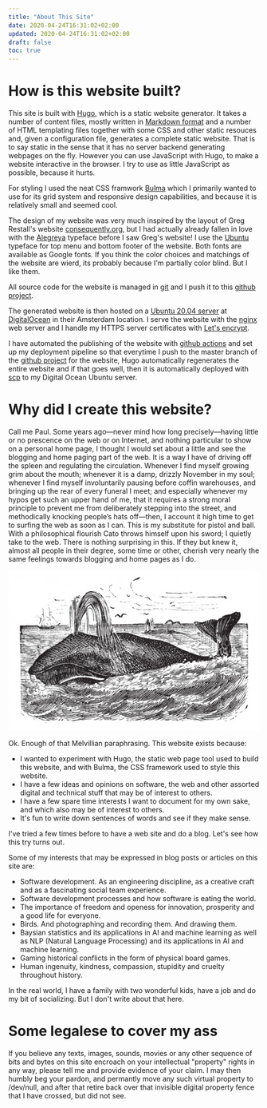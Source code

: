 ```yaml
---
title: "About This Site"
date: 2020-04-24T16:31:02+02:00
updated: 2020-04-24T16:31:02+02:00
draft: false
toc: true
---
```


# How is this website built?

This site is built with [Hugo](https://gohugo.io/), which is a static website
generator. It takes a number of content files, mostly written in
[Markdown format](https://www.markdownguide.org/) and a number of HTML
templating files together with some CSS and other static resouces and, given a
configuration file, generates a complete static website. That is to say static
in the sense that it has no server backend generating webpages on the fly.
However you can use JavaScript with Hugo, to make a website interactive in
the browser. I try to use as little JavaScript as possible, because it hurts.

For styling I used the neat CSS framwork [Bulma](https://bulma.io/) which I
primarily wanted to use for its grid system and responsive design capabilities,
and because it is relatively small and seemed cool.

The design of my website was very much inspired by the layout of Greg Restall's
website [consequently.org](https://consequently.org/), but I had actually already
fallen in love with the
[Alegreya](https://typographica.org/typeface-reviews/alegreya-ht/) typeface
before I saw Greg's website! I use the [Ubuntu](https://design.ubuntu.com/font/)
typeface for top menu and bottom footer of the website. Both fonts are available
as Google fonts. If you think the color choices and matchings of the website are
wierd, its probably because I'm partially color blind. But I like them.

All source code for the website is managed in [git](https://git-scm.com/) and I
push it to this [github project](https://github.com/pacoispaco/paulcohen.se).

The generated website is then hosted on a
[Ubuntu 20.04 server](https://ubuntu.com/server) at
[DigitalOcean](https://www.digitalocean.com/) in their Amsterdam location. I
serve the website with the [nginx](https://www.nginx.com/) web server and I
handle my HTTPS server certificates with [Let's encrypt](https://letsencrypt.org/).

I have automated the publishing of the website with
[github actions](https://github.com/features/actions) and set up my deployment
pipeline so that everytime I push to the master branch of the
[github project](https://github.com/pacoispaco/paulcohen.se) for the website,
Hugo automatically regenerates the entire website and if that goes well, then
it is automatically deployed with [scp](https://www.ssh.com/ssh/scp/) to my
Digital Ocean Ubuntu server.

# Why did I create this website?

Call me Paul. Some years ago—never mind how long precisely—having little or no prescence on the web or on Internet, and nothing particular to show on a personal home page, I thought I would set about a little and see the blogging and home paging part of the web. It is a way I have of driving off the spleen and regulating the circulation. Whenever I find myself growing grim about the mouth; whenever it is a damp, drizzly November in my soul; whenever I find myself involuntarily pausing before coffin warehouses, and bringing up the rear of every funeral I meet; and especially whenever my hypos get such an upper hand of me, that it requires a strong moral principle to prevent me from deliberately stepping into the street, and methodically knocking people’s hats off—then, I account it high time to get to surfing the web as soon as I can. This is my substitute for pistol and ball. With a philosophical flourish Cato throws himself upon his sword; I quietly take to the web. There is nothing surprising in this. If they but knew it, almost all people in their degree, some time or other, cherish very nearly the same feelings towards blogging and home pages as I do.

![A whale of a time](whale-vintage-engraving.jpg)

Ok. Enough of that Melvillian paraphrasing. This website exists because:

* I wanted to experiment with Hugo, the static web page tool used to build this
  website, and with Bulma, the CSS framework used to style this website.
* I have a few ideas and opinions on software, the web and other assorted digital and
  technical stuff that may be of interest to others.
* I have a few spare time interests I want to document for my own sake, and
  which also may be of interest to others.
* It's fun to write down sentences of words and see if they make sense.

I've tried a few times before to have a web site and do a blog. Let's see how this try turns out.

Some of my interests that may be expressed in blog posts or articles on this
site are:

 * Software development. As an engineering discipline, as a creative craft and
   as a fascinating social team experience.
 * Software development processes and how software is eating the world.
 * The importance of freedom and openess for innovation, prosperity and a good
   life for everyone.
 * Birds. And photographing and recording them. And drawing them.
 * Baysian statistics and its applications in AI and machine learning as well
   as NLP (Natural Language Processing) and its applications in AI and machine learning.
 * Gaming historical conflicts in the form of physical board games.
 * Human ingenuity, kindness, compassion, stupidity and cruelty throughout history.

In the real world, I have a family with two wonderful kids, have a job and do my bit of socializing. But I don't write about that here.

# Some legalese to cover my ass

If you believe any texts, images, sounds, movies or any other sequence of bits and bytes on this site encroach on your intellectual "property" rights in any way, please tell me and provide evidence of your claim. I may then humbly beg your pardon, and permantly move any such virtual property to /dev/null, and after that retire back over that invisible digital property fence that I have crossed, but did not see.

